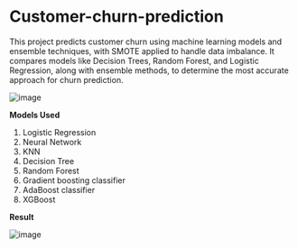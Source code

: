 # Customer-churn-prediction
This project predicts customer churn using machine learning models and ensemble techniques, with SMOTE applied to handle data imbalance. It compares models like Decision Trees, Random Forest, and Logistic Regression, along with ensemble methods, to determine the most accurate approach for churn prediction.


![image](https://github.com/user-attachments/assets/20b2cf3f-75d7-4f86-b40e-a7fb9e6bc3af)

**Models Used**
1. Logistic Regression
2. Neural Network
3. KNN
4. Decision Tree
5. Random Forest
6. Gradient boosting classifier
7. AdaBoost classifier
8. XGBoost


**Result**

![image](https://github.com/user-attachments/assets/ce7c3795-e62d-4368-9d68-7b77a507d962)
